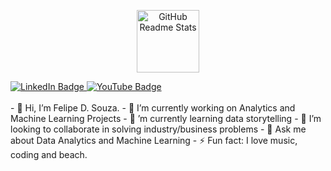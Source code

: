 <p align="center"><img width="100px" src="https://res.cloudinary.com/anuraghazra/image/upload/v1594908242/logo_ccswme.svg" align="center" alt="GitHub Readme Stats" /></p>
<div id="badges">
  <a href="https://www.linkedin.com/in/felipe-d-souza-171345265">
    <img src="https://img.shields.io/badge/LinkedIn-blue?style=for-the-badge&logo=linkedin&logoColor=white" alt="LinkedIn Badge"/>
  </a>
  <a href="https://www.youtube.com/channel/UCoBtLeFHDpG6YTkAhQ974gA">
    <img src="https://img.shields.io/badge/YouTube-red?style=for-the-badge&logo=youtube&logoColor=white" alt="YouTube Badge"/>
  </a>
</div>
</br>
- 👋 Hi, I’m Felipe D. Souza.
- 🔭 I’m currently working on Analytics and Machine Learning Projects
- 🌱 ’m currently learning data storytelling
- 👯 I’m looking to collaborate in solving industry/business problems
- 💬 Ask me about Data Analytics and Machine Learning
- ⚡ Fun fact: I love music, coding and beach.

